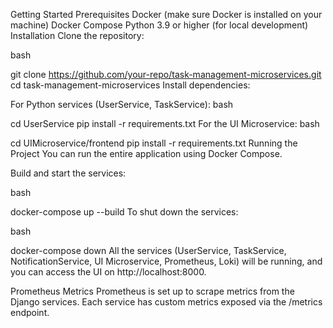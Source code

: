 Getting Started
Prerequisites
Docker (make sure Docker is installed on your machine)
Docker Compose
Python 3.9 or higher (for local development)
Installation
Clone the repository:

bash

git clone https://github.com/your-repo/task-management-microservices.git
cd task-management-microservices
Install dependencies:

For Python services (UserService, TaskService):
bash

cd UserService
pip install -r requirements.txt
For the UI Microservice:
bash

cd UIMicroservice/frontend
pip install -r requirements.txt
Running the Project
You can run the entire application using Docker Compose.

Build and start the services:

bash

docker-compose up --build
To shut down the services:

bash

docker-compose down
All the services (UserService, TaskService, NotificationService, UI Microservice, Prometheus, Loki) will be running, and you can access the UI on http://localhost:8000.

Prometheus Metrics
Prometheus is set up to scrape metrics from the Django services. Each service has custom metrics exposed via the /metrics endpoint.
